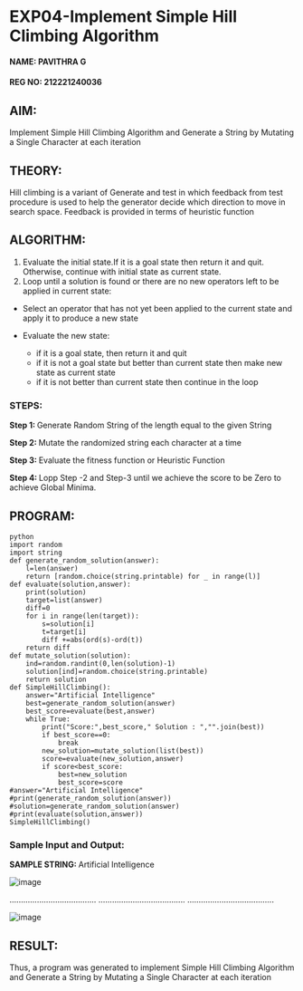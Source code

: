 # EXP04-Implement Simple Hill Climbing Algorithm

#### NAME: PAVITHRA G
#### REG NO: 212221240036

## AIM:
Implement Simple Hill Climbing Algorithm and Generate a String by Mutating a Single Character at each iteration

## THEORY:
Hill climbing is a variant of Generate and test in which feedback from test procedure is used to help the generator decide which direction to move in search space. Feedback is provided in terms of heuristic function

## ALGORITHM:

1. Evaluate the initial state.If it is a goal state then return it and quit. Otherwise, continue with initial state as current state.
2. Loop until a solution is found or there are no new operators left to be applied in current state:
* Select an operator that has not yet been applied to the current state and apply it to produce a new state
* Evaluate the new state:
  
  * if it is a goal state, then return it and quit
  * if it is not a goal state but better than current state then make new state as current state
  * if it is not better than current state then continue in the loop

### STEPS:

<b> Step 1: </b> Generate Random String of the length equal to the given String

<b> Step 2: </b> Mutate the randomized string each character at a time

<b> Step 3: </b> Evaluate the fitness function or Heuristic Function

<b> Step 4: </b> Lopp Step -2 and Step-3 until we achieve the score to be Zero to achieve Global Minima.


## PROGRAM:
```
python
import random
import string
def generate_random_solution(answer):
    l=len(answer)
    return [random.choice(string.printable) for _ in range(l)]
def evaluate(solution,answer):
    print(solution)
    target=list(answer)
    diff=0
    for i in range(len(target)):
        s=solution[i]
        t=target[i]
        diff +=abs(ord(s)-ord(t))
    return diff
def mutate_solution(solution):
    ind=random.randint(0,len(solution)-1)
    solution[ind]=random.choice(string.printable)
    return solution
def SimpleHillClimbing():
    answer="Artificial Intelligence"
    best=generate_random_solution(answer)
    best_score=evaluate(best,answer)
    while True:
        print("Score:",best_score," Solution : ","".join(best))  
        if best_score==0:
            break
        new_solution=mutate_solution(list(best))
        score=evaluate(new_solution,answer)   
        if score<best_score:
            best=new_solution
            best_score=score
#answer="Artificial Intelligence"
#print(generate_random_solution(answer))
#solution=generate_random_solution(answer)
#print(evaluate(solution,answer))
SimpleHillClimbing()

```
### Sample Input and Output:

<b> SAMPLE STRING: </b>   Artificial Intelligence

![image](https://github.com/Aashima02/AI04-Implement-Simple-Hill-Climbing-Algorithm/assets/93427086/0a72b72b-e7cf-4d98-8612-e8b695fd0c5e)

......................................
......................................
......................................

![image](https://github.com/Aashima02/AI04-Implement-Simple-Hill-Climbing-Algorithm/assets/93427086/e8f9fba8-dac5-46b8-a471-9dab40cc85e2)





## RESULT:


Thus, a program was generated to implement Simple Hill Climbing Algorithm and Generate a String by Mutating a Single Character at each iteration
